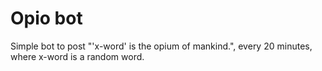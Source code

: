 # Opio bot

Simple bot to post \"'x-word' is the opium of mankind.\", every 20 minutes, where x-word is a random word.
